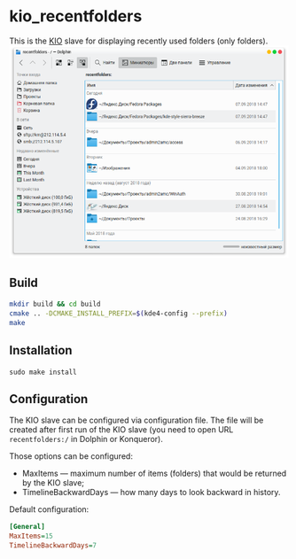 # kio_recentfolders
This is the [KIO](http://en.wikipedia.org/wiki/KIO) slave for displaying recently used folders (only folders).
![](screenshot.png)

## Build
```bash
mkdir build && cd build
cmake .. -DCMAKE_INSTALL_PREFIX=$(kde4-config --prefix)
make
```

## Installation
```
sudo make install
```

## Configuration
The KIO slave can be configured via configuration file.
The file will be created after first run of the KIO slave (you need to open URL ```recentfolders:/``` in Dolphin or Konqueror).

Those options can be configured:
* MaxItems — maximum number of items (folders) that would be returned by the KIO slave;
* TimelineBackwardDays — how many days to look backward in history.

Default configuration:
```ini
[General]
MaxItems=15
TimelineBackwardDays=7
```
